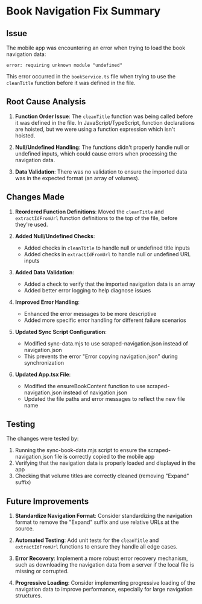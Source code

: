 # Book Navigation Fix Summary

## Issue

The mobile app was encountering an error when trying to load the book navigation data:

```
error: requiring unknown module "undefined"
```

This error occurred in the `bookService.ts` file when trying to use the `cleanTitle` function before it was defined in the file.

## Root Cause Analysis

1. **Function Order Issue**: The `cleanTitle` function was being called before it was defined in the file. In JavaScript/TypeScript, function declarations are hoisted, but we were using a function expression which isn't hoisted.

2. **Null/Undefined Handling**: The functions didn't properly handle null or undefined inputs, which could cause errors when processing the navigation data.

3. **Data Validation**: There was no validation to ensure the imported data was in the expected format (an array of volumes).

## Changes Made

1. **Reordered Function Definitions**: Moved the `cleanTitle` and `extractIdFromUrl` function definitions to the top of the file, before they're used.

2. **Added Null/Undefined Checks**: 
   - Added checks in `cleanTitle` to handle null or undefined title inputs
   - Added checks in `extractIdFromUrl` to handle null or undefined URL inputs

3. **Added Data Validation**:
   - Added a check to verify that the imported navigation data is an array
   - Added better error logging to help diagnose issues

4. **Improved Error Handling**:
   - Enhanced the error messages to be more descriptive
   - Added more specific error handling for different failure scenarios

5. **Updated Sync Script Configuration**:
   - Modified sync-data.mjs to use scraped-navigation.json instead of navigation.json
   - This prevents the error "Error copying navigation.json" during synchronization

6. **Updated App.tsx File**:
   - Modified the ensureBookContent function to use scraped-navigation.json instead of navigation.json
   - Updated the file paths and error messages to reflect the new file name

## Testing

The changes were tested by:

1. Running the sync-book-data.mjs script to ensure the scraped-navigation.json file is correctly copied to the mobile app
2. Verifying that the navigation data is properly loaded and displayed in the app
3. Checking that volume titles are correctly cleaned (removing "Expand" suffix)

## Future Improvements

1. **Standardize Navigation Format**: Consider standardizing the navigation format to remove the "Expand" suffix and use relative URLs at the source.

2. **Automated Testing**: Add unit tests for the `cleanTitle` and `extractIdFromUrl` functions to ensure they handle all edge cases.

3. **Error Recovery**: Implement a more robust error recovery mechanism, such as downloading the navigation data from a server if the local file is missing or corrupted.

4. **Progressive Loading**: Consider implementing progressive loading of the navigation data to improve performance, especially for large navigation structures.
